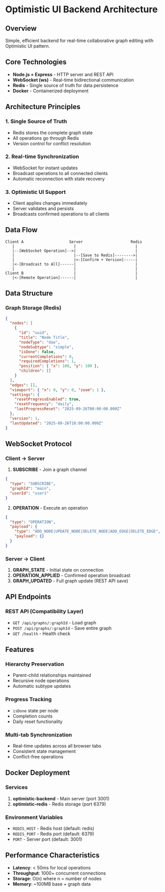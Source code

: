 # Optimistic UI Backend Architecture

## Overview

Simple, efficient backend for real-time collaborative graph editing with Optimistic UI pattern.

## Core Technologies

- **Node.js + Express** - HTTP server and REST API
- **WebSocket (ws)** - Real-time bidirectional communication
- **Redis** - Single source of truth for data persistence
- **Docker** - Containerized deployment

## Architecture Principles

### 1. Single Source of Truth
- Redis stores the complete graph state
- All operations go through Redis
- Version control for conflict resolution

### 2. Real-time Synchronization
- WebSocket for instant updates
- Broadcast operations to all connected clients
- Automatic reconnection with state recovery

### 3. Optimistic UI Support
- Client applies changes immediately
- Server validates and persists
- Broadcasts confirmed operations to all clients

## Data Flow

```
Client A                    Server                     Redis
   |                          |                          |
   |--[WebSocket Operation]-->|                          |
   |                          |--[Save to Redis]-------->|
   |                          |<-[Confirm + Version]-----|
   |<-[Broadcast to All]------|                          |
   |                          |                          |
Client B                      |                          |
   |<-[Remote Operation]------|                          |
```

## Data Structure

### Graph Storage (Redis)
```json
{
  "nodes": [
    {
      "id": "uuid",
      "title": "Node Title",
      "nodeType": "dao",
      "nodeSubtype": "simple",
      "isDone": false,
      "currentCompletions": 0,
      "requiredCompletions": 1,
      "position": { "x": 100, "y": 100 },
      "children": []
    }
  ],
  "edges": [],
  "viewport": { "x": 0, "y": 0, "zoom": 1 },
  "settings": {
    "resetProgressEnabled": true,
    "resetFrequency": "daily",
    "lastProgressReset": "2025-09-26T00:00:00.000Z"
  },
  "version": 1,
  "lastUpdated": "2025-09-26T18:00:00.000Z"
}
```

## WebSocket Protocol

### Client -> Server

1. **SUBSCRIBE** - Join a graph channel
```json
{
  "type": "SUBSCRIBE",
  "graphId": "main",
  "userId": "user1"
}
```

2. **OPERATION** - Execute an operation
```json
{
  "type": "OPERATION",
  "payload": {
    "type": "ADD_NODE|UPDATE_NODE|DELETE_NODE|ADD_EDGE|DELETE_EDGE",
    "payload": {}
  }
}
```

### Server -> Client

1. **GRAPH_STATE** - Initial state on connection
2. **OPERATION_APPLIED** - Confirmed operation broadcast
3. **GRAPH_UPDATED** - Full graph update (REST API save)

## API Endpoints

### REST API (Compatibility Layer)
- `GET /api/graphs/:graphId` - Load graph
- `POST /api/graphs/:graphId` - Save entire graph
- `GET /health` - Health check

## Features

### Hierarchy Preservation
- Parent-child relationships maintained
- Recursive node operations
- Automatic subtype updates

### Progress Tracking
- `isDone` state per node
- Completion counts
- Daily reset functionality

### Multi-tab Synchronization
- Real-time updates across all browser tabs
- Consistent state management
- Conflict-free operations

## Docker Deployment

### Services
1. **optimistic-backend** - Main server (port 3001)
2. **optimistic-redis** - Redis storage (port 6379)

### Environment Variables
- `REDIS_HOST` - Redis host (default: redis)
- `REDIS_PORT` - Redis port (default: 6379)
- `PORT` - Server port (default: 3001)

## Performance Characteristics

- **Latency**: < 50ms for local operations
- **Throughput**: 1000+ concurrent connections
- **Storage**: O(n) where n = number of nodes
- **Memory**: ~100MB base + graph data